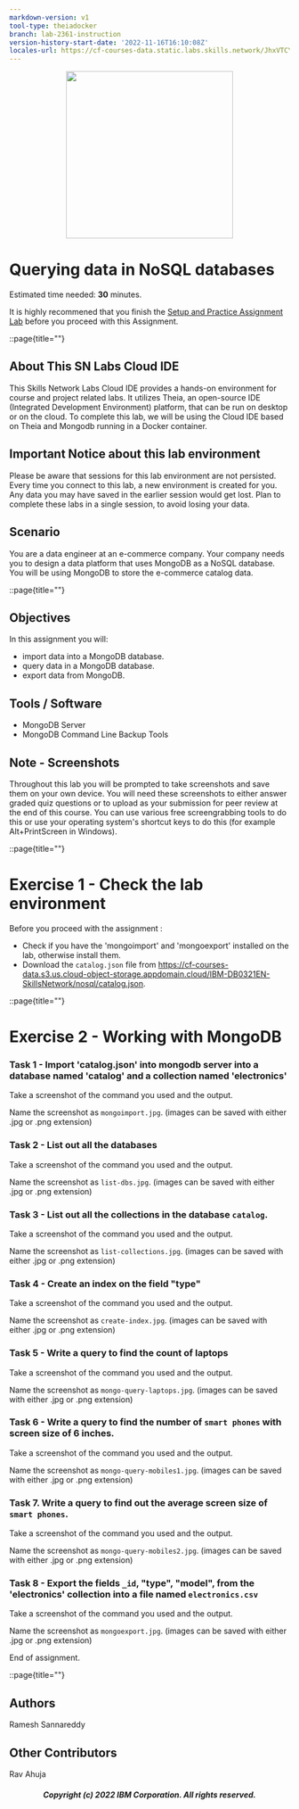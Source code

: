 ```yaml
---
markdown-version: v1
tool-type: theiadocker
branch: lab-2361-instruction
version-history-start-date: '2022-11-16T16:10:08Z'
locales-url: https://cf-courses-data.static.labs.skills.network/JhxVTCYwkMtzIrxVkJqKeA/nosql-v1-locales.json
---
```

<center>
    <img src="https://cf-courses-data.s3.us.cloud-object-storage.appdomain.cloud/IBM-DB0321EN-SkillsNetwork/Images/SN_web_lightmode.png" width="300">
</center>

# Querying data in NoSQL databases

Estimated time needed: **30** minutes.

It is highly recommened that you finish the <a href="https://cf-courses-data.s3.us.cloud-object-storage.appdomain.cloud/IBM-DB0151EN-SkillsNetwork/labs/Final%20Assignment/Setup%20and%20Practice%20Assignment.md.html" target="_blank">Setup and Practice Assignment Lab</a> before you proceed with this Assignment.

::page{title=""}


## About This SN Labs Cloud IDE

This Skills Network Labs Cloud IDE provides a hands-on environment for course and project related labs. It utilizes Theia, an open-source IDE (Integrated Development Environment) platform, that can be run on desktop or on the cloud. To complete this lab, we will be using the Cloud IDE based on Theia and Mongodb running in a Docker container.

## Important Notice about this lab environment

Please be aware that sessions for this lab environment are not persisted. Every time you connect to this lab, a new environment is created for you. Any data you may have saved in the earlier session would get lost. Plan to complete these labs in a single session, to avoid losing your data.

## Scenario

You are a data engineer at an e-commerce company. Your company needs you to design a data platform that uses MongoDB as a NoSQL database. You will be using MongoDB to store the e-commerce catalog data.

::page{title=""}

## Objectives

In this assignment you will:

- import data into a MongoDB database.
- query data in a MongoDB database.
- export data from MongoDB.

## Tools / Software

 - MongoDB Server
 - MongoDB Command Line Backup Tools

## Note - Screenshots

Throughout this lab you will be prompted to take screenshots and save them on your own device. You will need these screenshots to either answer graded quiz questions or to upload as your submission for peer review at the end of this course. You can use various free screengrabbing tools to do this or use your operating system\'s shortcut keys to do this (for example Alt+PrintScreen in Windows).

::page{title=""}

# Exercise 1 - Check the lab environment

Before you proceed with the assignment :

 - Check if you have the 'mongoimport' and 'mongoexport' installed on the lab, otherwise install them.
 - Download the `catalog.json` file from https://cf-courses-data.s3.us.cloud-object-storage.appdomain.cloud/IBM-DB0321EN-SkillsNetwork/nosql/catalog.json.
 

::page{title=""}

# Exercise 2 - Working with MongoDB

### Task 1 - Import 'catalog.json' into mongodb server into a database named 'catalog' and a collection named 'electronics'

Take a screenshot of the command you used and the output.

Name the screenshot as `mongoimport.jpg`. (images can be saved with either .jpg or .png extension)

### Task 2 - List out all the databases

Take a screenshot of the command you used and the output.

Name the screenshot as `list-dbs.jpg`. (images can be saved with either .jpg or .png extension)

### Task 3 - List out all the collections in the database `catalog`.

Take a screenshot of the command you used and the output.

Name the screenshot as `list-collections.jpg`. (images can be saved with either .jpg or .png extension)

### Task 4 - Create an index on the field "type"

Take a screenshot of the command you used and the output.

Name the screenshot as `create-index.jpg`. (images can be saved with either .jpg or .png extension)

### Task 5 - Write a query to find the count of laptops

Take a screenshot of the command you used and the output.

Name the screenshot as `mongo-query-laptops.jpg`. (images can be saved with either .jpg or .png extension)

### Task 6 - Write a query to find the number of `smart phones` with screen size of 6 inches.

Take a screenshot of the command you used and the output.

Name the screenshot as `mongo-query-mobiles1.jpg`. (images can be saved with either .jpg or .png extension)

### Task 7. Write a query to find out the average screen size of `smart phones`.

Take a screenshot of the command you used and the output.

Name the screenshot as `mongo-query-mobiles2.jpg`. (images can be saved with either .jpg or .png extension)

### Task 8 - Export the fields `_id`, "type", "model", from the 'electronics' collection into a file named `electronics.csv`

Take a screenshot of the command you used and the output.

Name the screenshot as `mongoexport.jpg`. (images can be saved with either .jpg or .png extension)

End of assignment.

::page{title=""}

## Authors

Ramesh Sannareddy

## Other Contributors

Rav Ahuja

<center><h5>Copyright (c) 2022 IBM Corporation. All rights reserved.</h5></center>

<!--

## Change Log

| Date (YYYY-MM-DD) | Version | Changed By        | Change Description                 |
| ----------------- | ------- | ----------------- | ---------------------------------- |
| 2022-04-14        | 0.2     |Lakshmi Holla | Changed question |
| 2021-14-18        | 0.1     | Ramesh Sannareddy | Created initial version |


